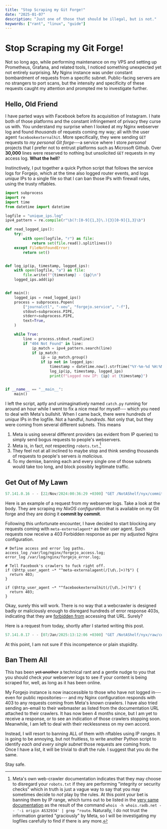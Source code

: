 ```yaml
---
title: "Stop Scraping my Git Forge!"
date: "2025-01-07"
description: "Just one of those that should be illegal, but is not."
keywords: ["rant", "linux", "guide"]
---
```


# Stop Scraping my Git Forge!

Not so long ago, while performing maintenance on my VPS and setting up
Prometheus, Grafana, and related tools, I noticed something unexpected yet not
entirely surprising. My Nginx instance was under constant bombardment of
requests from a specific subnet. Public-facing servers are no strangers to port
scans, but the intensity and specificity of these requests caught my attention
and prompted me to investigate further.

## Hello, Old Friend

I have parted ways with Facebook before its acquisition of Instagram. I hate
both of those platforms and the constant infringement of privacy they curse us
with. You understand my surprise when I looked at my Nginx webserver log and
found _thousands_ of requests coming my way; all with the user agent
`facebookexternalhit`. More specifically, they were sending `GET` requests to
_my personal Git forge_---a service where I store _personal_ projects that I
prefer not to entrust platforms such as Microsoft Github. Over **30,000** lines
were reserved to nothing but unsolicited `GET` requests in my access log. **What
the hell**?

Instinctively, I put together a quick Python script that follows the service
logs for Forgejo, which at the time also logged router events, and logs _unique_
IPs to a single file so that I can ban those IPs with firewall rules, using the
trusty nftables.

```python
import subprocess
import re
import time
from datetime import datetime

logfile = "unique_ips.log"
ipv4_pattern = re.compile(r"\b(?:[0-9]{1,3}\.){3}[0-9]{1,3}\b")

def read_logged_ips():
    try:
        with open(logfile, "r") as file:
            return set(file.read().splitlines())
    except FileNotFoundError:
        return set()


def log_ip(ip, timestamp, logged_ips):
    with open(logfile, "a") as file:
        file.write(f"{timestamp} - {ip}\n")
    logged_ips.add(ip)


def main():
    logged_ips = read_logged_ips()
    process = subprocess.Popen(
        ["journalctl", "-xeu", "forgejo.service", "-f"],
        stdout=subprocess.PIPE,
        stderr=subprocess.PIPE,
        text=True,
    )

    while True:
        line = process.stdout.readline()
        if "404 Not Found" in line:
            ip_match = ipv4_pattern.search(line)
            if ip_match:
                ip = ip_match.group()
                if ip not in logged_ips:
                    timestamp = datetime.now().strftime("%Y-%m-%d %H:%M:%S")
                    log_ip(ip, timestamp, logged_ips)
                    print(f"Logged new IP: {ip} at {timestamp}")


if __name__ == "__main__":
    main()
```

I left the script, aptly and unimaginatively named `catch.py` running for around
an hour while I went to fix a nice meal for myself--- which you need to deal
with Meta's bullshit. When I came back, there were hundreds of _unique_ IPs in
the logfile. Not a handful, _hundreds_. Not only that, but they were coming from
several different subnets. This means

1. Meta is using several different providers (as evident from IP queries) to
   simply send bogus requests to people's webservers.
2. Meta is, in fact, _not_ respecting `robots.txt`.[^1]
3. They feel not at all inclined to maybe stop and think sending thousands of
   requests to people's servers _is malicious_.
4. To my demise, banning each and every single one of those subnets would take
   too long, and block possibly legitimate traffic.

## Get Out of My Lawn

```js
57.141.0.16 - - [22/Nov/2024:00:36:29 +0300] "GET /NotAShelf/nyx/commits/commit/4c82e5ee05fabd315a6e5c656fd72e11c93c4cfd/homes/notashelf/services/wayland/hyprpaper HTTP/2.0" 403 146 "-" "meta-externalagent/1.1 (+https://developers.facebook.com/docs/sharing/webmasters/crawler)"
```

Here is an example of a request from my webserver logs. Take a look at the body.
They are scraping my _NixOS configuration_ that is available on my Git forge and
they are doing it **commit by commit**.

Following this unfortunate encounter, I have decided to start blocking any
requests coming with `meta-externalagent*` as their user agent. Such requests
now receive a 403 Forbidden response as per my adjusted Nginx configuration.

```nginx
# Define access and error log paths.
access_log /var/log/nginx/forgejo_access.log;
error_log /var/log/nginx/forgejo_error.log;

# Tell Facebook's crawlers to fuck right off.
if ($http_user_agent ~* "^meta-externalagent(/[\d\.]+)?$") {
  return 403;
}

if ($http_user_agent ~* "^facebookexternalhit(/[\d\.]+)?$") {
  return 403;
}
```

[forbidden from]: https://developer.mozilla.org/en-US/docs/Web/HTTP/Status/403

Okay, surely this will work. There is no way that a webcrawler is designed badly
or maliciously enough to disregard hundreds of error response 403s, indicating
that they are [forbidden from] accessing that URL. Surely?

Here is a request from today, shortly after I started writing this post.

```js
57.141.0.17 - - [07/Jan/2025:13:12:06 +0300] "GET /NotAShelf/nyx/raw/commit/93d16a3edbaa8177c76ed84c4c5b489649faa609/modules/common/options/default.nix HTTP/2.0" 403 146 "-" "meta-externalagent/1.1 (+https://developers.facebook.com/docs/sharing/webmasters/crawler)"
```

At this point, I am not sure if this incompetence or plain stupidity.

## Ban Them All

This has been ~~yet another~~ a technical rant and a gentle nudge to you that
you should check _your_ webserver logs to see if your content is being scraped
for, well, as long as it has been online.

My Forgejo instance is now inaccessible to those who have not logged in---even
for public repositories--- and my Nginx configuration responds with 403 to any
requests coming from Meta's known crawlers. I have also tried sending an-email
to their webmaster as listed from the documentation URL attached to their
crawlers. It has now been 4 months since, but I am yet to receive a response, or
to see an indication of those crawlers stopping soon. Meanwhile, I am left to
deal with their recklessness on my own accord.

Instead, I will resort to banning ALL of them with nftables using IP ranges. It
is going to be annoying, but not fruitless, to write another Python script to
identify _each and every single subnet_ those requests are coming from. Once I
have a list, it will be trivial to draft the rule. I suggest that you do the
same.

Stay safe.

[very same documentation]: https://developers.facebook.com/docs/sharing/webmasters/web-crawlers

[^1]: Meta's own web-crawler documentation indicates that they may choose to
    disregard your `robots.txt` if they are performing "integrity or security
    checks" which in truth is just a vague way to say that you may sometimes
    decide to _not_ play by the rules. At this point your bet is banning them by
    IP range, which turns out to be listed in the [very same documentation] as
    the result of the command
    `whois -h whois.radb.net -- '-i origin AS32934' | grep ^route`. Naturally, I
    do not trust the information granted "graciously" by Meta, so I will be
    investigating my logfiles carefully to find if there is any more.
